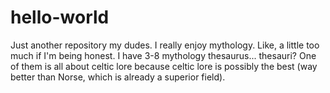 # hello-world
Just another repository my dudes.
I really enjoy mythology. Like, a little too much if I'm being honest. I have 3-8 mythology thesaurus... thesauri?
One of them is all about celtic lore because celtic lore is possibly the best (way better than Norse, which is already a superior field).
